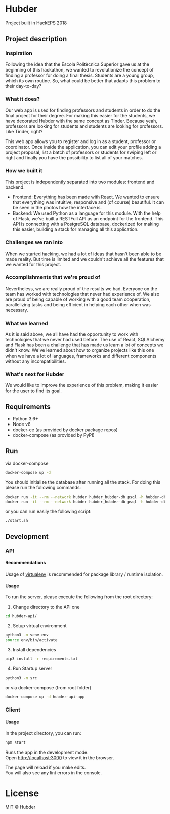 # Hubder

Project built in HackEPS 2018

## Project description

### Inspiration

Following the idea that the Escola Politècnica Superior gave us at the beginning of this hackathon, we wanted to revolutionize the concept of finding a professor for doing a final thesis. Students are a young group, which its own routine. So, what could be better that adapts this problem to their day-to-day?

### What it does?

Our web app is used for finding professors and students in order to do the final project for their degree. For making this easier for the students, we have decorated Hubder with the same concept as Tinder. Because yeah, professors are looking for students and students are looking for professors. Like Tinder, right?

This web app allows you to register and log in as a student, professor or coordinator. Once inside the application, you can edit your profile adding a project proposal, list a batch of professors or students for swiping left or right and finally you have the possibility to list all of your matches.

### How we built it

This project is independently separated into two modules: frontend and backend.

- Frontend: Everything has been made with React. We wanted to ensure that everything was intuitive, responsive and (of course) beautiful. It can be seen in the photos how the interface is.
- Backend: We used Python as a language for this module. With the help of Flask, we've built a RESTFull API as an endpoint for the frontend. This API is connecting with a PostgreSQL database, dockerized for making this easier, building a stack for managing all this application.

### Challenges we ran into

When we started hacking, we had a lot of ideas that hasn't been able to be made reality. But time is limited and we couldn't achieve all the features that we wanted for this project.

### Accomplishments that we're proud of

Nevertheless, we are really proud of the results we had. Everyone on the team has worked with technologies that never had experience of. We also are proud of being capable of working with a good team cooperation, parallelizing tasks and being efficient in helping each other when was necessary.

### What we learned

As it is said above, we all have had the opportunity to work with technologies that we never had used before. The use of React, SQLAlchemy and Flask has been a challenge that has made us learn a lot of concepts we didn't know. We've learned about how to organize projects like this one when we have a lot of languages, frameworks and different components without any incompatibilities.

### What's next for Hubder

We would like to improve the experience of this problem, making it easier for the user to find its goal.

## Requirements

- Python 3.6+
- Node v6
- docker-ce (as provided by docker package repos)
- docker-compose (as provided by PyPI)

## Run

via docker-compose

```bash
docker-compose up -d
```

You should initialize the database after running all the stack. For doing this please run the following commands:

```bash
docker run -it --rm --network hubder hubder_hubder-db psql -h hubder-db -U postgres postgres -f /tmp/create_api_ddl_base.sql
docker run -it --rm --network hubder hubder_hubder-db psql -h hubder-db -U   hubder   hubder -f /tmp/create_api_ddl_hubder.sql
```

or you can run easily the following script:

```bash
./start.sh
```

## Development

### API

#### Recommendations

Usage of [virtualenv](https://realpython.com/blog/python/python-virtual-environments-a-primer/) is recommended for package library / runtime isolation.

#### Usage

To run the server, please execute the following from the root directory:

1. Change directory to the API one

```bash
cd hubder-api/
```

2. Setup virtual environment

```bash
python3 -m venv env
source env/bin/activate
```

3. Install dependencies

```bash
pip3 install -r requirements.txt
```

4. Run Startup server
    
```bash
python3 -m src
```

or via docker-compose (from root folder)

```bash
docker-compose up -d hubder-api-app
```

### Client

#### Usage

In the project directory, you can run:

```bash
npm start
```

Runs the app in the development mode.<br>
Open [http://localhost:3000](http://localhost:3000) to view it in the browser.

The page will reload if you make edits.<br>
You will also see any lint errors in the console.


# License

MIT © Hubder